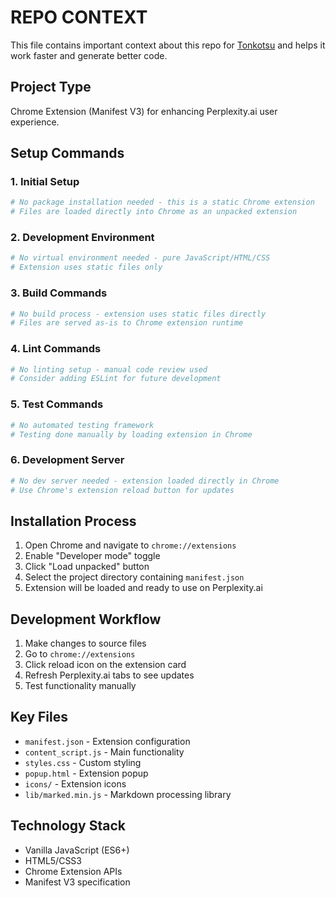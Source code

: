 # REPO CONTEXT
This file contains important context about this repo for [Tonkotsu](https://www.tonkotsu.ai) and helps it work faster and generate better code.

## Project Type
Chrome Extension (Manifest V3) for enhancing Perplexity.ai user experience.

## Setup Commands

### 1. Initial Setup
```bash
# No package installation needed - this is a static Chrome extension
# Files are loaded directly into Chrome as an unpacked extension
```

### 2. Development Environment
```bash
# No virtual environment needed - pure JavaScript/HTML/CSS
# Extension uses static files only
```

### 3. Build Commands
```bash
# No build process - extension uses static files directly
# Files are served as-is to Chrome extension runtime
```

### 4. Lint Commands
```bash
# No linting setup - manual code review used
# Consider adding ESLint for future development
```

### 5. Test Commands
```bash
# No automated testing framework
# Testing done manually by loading extension in Chrome
```

### 6. Development Server
```bash
# No dev server needed - extension loaded directly in Chrome
# Use Chrome's extension reload button for updates
```

## Installation Process
1. Open Chrome and navigate to `chrome://extensions`
2. Enable "Developer mode" toggle
3. Click "Load unpacked" button
4. Select the project directory containing `manifest.json`
5. Extension will be loaded and ready to use on Perplexity.ai

## Development Workflow
1. Make changes to source files
2. Go to `chrome://extensions`
3. Click reload icon on the extension card
4. Refresh Perplexity.ai tabs to see updates
5. Test functionality manually

## Key Files
- `manifest.json` - Extension configuration
- `content_script.js` - Main functionality
- `styles.css` - Custom styling
- `popup.html` - Extension popup
- `icons/` - Extension icons
- `lib/marked.min.js` - Markdown processing library

## Technology Stack
- Vanilla JavaScript (ES6+)
- HTML5/CSS3
- Chrome Extension APIs
- Manifest V3 specification
